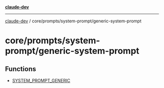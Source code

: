[**claude-dev**](../../../../README.md)

***

[claude-dev](../../../../README.md) / core/prompts/system-prompt/generic-system-prompt

# core/prompts/system-prompt/generic-system-prompt

## Functions

- [SYSTEM\_PROMPT\_GENERIC](functions/SYSTEM_PROMPT_GENERIC.md)
